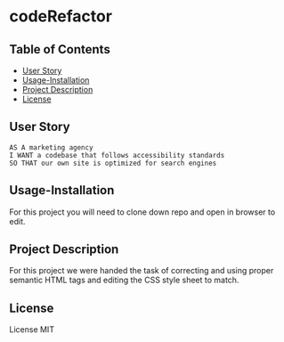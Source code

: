 # codeRefactor

## Table of Contents

* [User Story](#-User-Story)
* [Usage-Installation](#Usage-Installation)
* [Project Description](#-Project-Description)
* [License](#-License)


## User Story

```
AS A marketing agency
I WANT a codebase that follows accessibility standards
SO THAT our own site is optimized for search engines
```
## Usage-Installation 

For this project you will need to clone down repo and open in browser to edit. 

## Project Description

For this project we were handed the task of correcting and using proper semantic HTML tags and editing the CSS style sheet to match.

## License

License MIT 